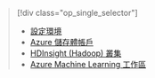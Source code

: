 > [!div class="op_single_selector"]
> * [設定環境](../articles/machine-learning/machine-learning-data-science-environment-setup.md)
> * [Azure 儲存體帳戶](../articles/storage/storage-create-storage-account.md)
> * [HDInsight (Hadoop) 叢集](../articles/machine-learning/machine-learning-data-science-customize-hadoop-cluster.md)
> * [Azure Machine Learning 工作區](../articles/machine-learning/machine-learning-create-workspace.md)
> 
> 



<!--HONumber=Nov16_HO3-->



